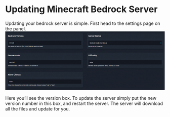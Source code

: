 # Updating Minecraft Bedrock Server
Updating your bedrock server is simple. First head to the settings page on the panel.
![package box](../../public/bedrock-settings.png)

Here you’ll see the version box. To update the server simply put the new version number in this box, and restart the server.
The server will download all the files and update for you.